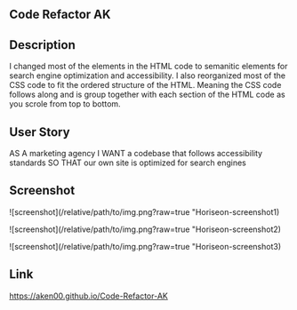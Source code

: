 ## Code Refactor AK


## Description 
I changed most of the elements in the HTML code to semanitic elements for search engine optimization and accessibility. I also reorganized most of the CSS code to fit the ordered structure of the HTML. Meaning the CSS code follows along and is group together with each section of the HTML code as you scrole from top to bottom.

## User Story 
AS A marketing agency
I WANT a codebase that follows accessibility standards
SO THAT our own site is optimized for search engines

## Screenshot

![screenshot](/relative/path/to/img.png?raw=true "Horiseon-screenshot1)

![screenshot](/relative/path/to/img.png?raw=true "Horiseon-screenshot2)

![screenshot](/relative/path/to/img.png?raw=true "Horiseon-screenshot3)

## Link
https://aken00.github.io/Code-Refactor-AK 